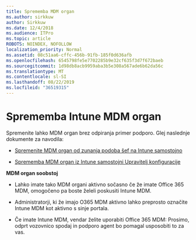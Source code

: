 ```yaml
---
title: Sprememba MDM organ
ms.author: sirkkuw
author: Sirkkuw
ms.date: 12/4/2018
ms.audience: ITPro
ms.topic: article
ROBOTS: NOINDEX, NOFOLLOW
localization_priority: Normal
ms.assetid: 08c51aa6-cffc-456b-91fb-185f0d636afb
ms.openlocfilehash: 6545798fe5e7702285b9e32cf635f3d7f672baeb
ms.sourcegitcommit: 1d98db8acb9959aba3b5e308a567ade6b62da56c
ms.translationtype: MT
ms.contentlocale: sl-SI
ms.lasthandoff: 08/22/2019
ms.locfileid: "36519315"
---
```

# <a name="change-intune-mdm-authority"></a>Sprememba Intune MDM organ

Spremenite lahko MDM organ brez odpiranja primer podporo. Glej naslednje dokumente za navodila:
  
- [Spremenite MDM organ od zunanja podoba šef na Intune samostojno](https://docs.microsoft.com/sccm/mdm/deploy-use/migrate-change-mdm-authority)
    
- [Sprememba MDM organ iz Intune samostojni Upravitelj konfiguracije](https://docs.microsoft.com/sccm/mdm/deploy-use/change-mdm-authority)
    
 **MDM organ soobstoj**
  
- Lahko imate tako MDM organi aktivno sočasno če že imate Office 365 MDM, omogočeno pa boste želeli poskusiti Intune MDM.
    
- Administratorji, ki že imajo O365 MDM aktivno lahko preprosto označite Intune MDM kot aktivno s sinje portala.
    
- Če imate Intune MDM, vendar želite uporabiti Office 365 MDM: Prosimo, odprt vozovnico spodaj in podporo agent bo pomagal usposobiti to za vas.
    

